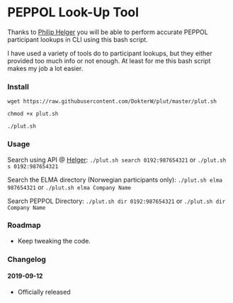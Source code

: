 # PEPPOL Look-Up Tool

Thanks to [Philip Helger](https://peppol.helger.com/public/menuitem-tools-rest-api) you will be able to perform accurate PEPPOL participant lookups in CLI using this bash script.

I have used a variety of tools do to participant lookups, but they either provided too much info or not enough. At least for me this bash script makes my job a lot easier.

### Install
```wget https://raw.githubusercontent.com/DokterW/plut/master/plut.sh```

```chmod +x plut.sh```

```./plut.sh```

### Usage
Search using API @ [Helger](https://peppol.helger.com/public/menuitem-tools-rest-api): ```./plut.sh search 0192:987654321``` or ```./plut.sh s 0192:987654321```

Search the ELMA directory (Norwegian participants only): ```./plut.sh elma 987654321``` or ```./plut.sh elma Company Name```

Search PEPPOL Directory: ```./plut.sh dir 0192:987654321``` or ```./plut.sh dir Company Name```

### Roadmap
* Keep tweaking the code.

### Changelog

#### 2019-09-12
* Officially released
